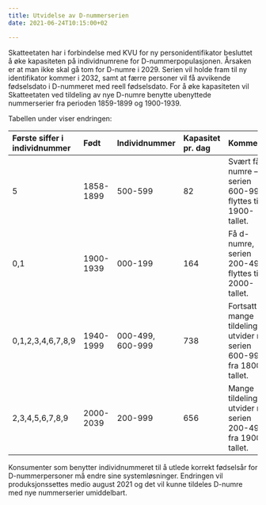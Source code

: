 ```yaml
---
title: Utvidelse av D-nummerserien
date: 2021-06-24T10:15:00+02

---
```

Skatteetaten har i forbindelse med KVU for ny personidentifikator besluttet å øke kapasiteten på individnumrene for D-nummerpopulasjonen. Årsaken er at man ikke skal gå tom for D-numre i 2029. Serien vil holde fram til ny identifikator kommer i 2032, samt at færre personer vil få avvikende fødselsdato i D-nummeret med reell fødselsdato. For å øke kapasiteten vil Skatteetaten ved tildeling av nye D-numre benytte ubenyttede nummerserier fra perioden 1859-1899 og 1900-1939.

Tabellen under viser endringen:

| Første siffer i individnummer | Født | Individnummer | Kapasitet pr. dag | Kommentar |
| :--- | :--- | :--- | :--- | :--- |
|5 | 1858-1899 | 500-599 | 82 | Svært få d-numre – serien 600-999 flyttes til 1900-tallet. |
| 0,1 | 1900-1939 | 000-199 | 164 | Få d-numre, serien 200-499 flyttes til 2000-tallet. |
| 0,1,2,3,4,6,7,8,9 | 1940-1999 | 000-499, 600-999 | 738 | Fortsatt mange tildelinger – utvider med serien 600-999 fra 1800-tallet. |
| 2,3,4,5,6,7,8,9 | 2000-2039 | 200-999 | 656 | Mange tildelinger – utvider med serien 200-499 fra 1900-tallet. |

Konsumenter som benytter individnummeret til å utlede korrekt fødselsår for D-nummerpersoner må endre sine systemløsninger.
Endringen vil produksjonssettes medio august 2021 og det vil kunne tildeles D-numre med nye nummerserier umiddelbart.
